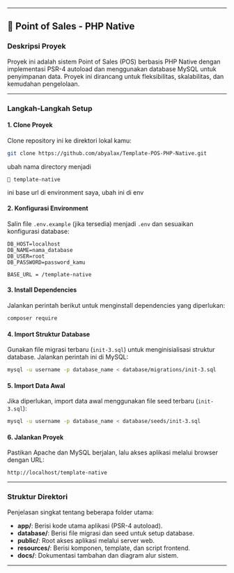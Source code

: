 
---

## 📂 Point of Sales - PHP Native

### **Deskripsi Proyek**
Proyek ini adalah sistem Point of Sales (POS) berbasis PHP Native dengan implementasi PSR-4 autoload dan menggunakan database MySQL untuk penyimpanan data. Proyek ini dirancang untuk fleksibilitas, skalabilitas, dan kemudahan pengelolaan.

---

### **Langkah-Langkah Setup**

#### **1. Clone Proyek**
Clone repository ini ke direktori lokal kamu:
```bash
git clone https://github.com/abyalax/Template-POS-PHP-Native.git
```

ubah nama directory menjadi 
```
📂 template-native
```
ini base url di environment saya, ubah ini di env

#### **2. Konfigurasi Environment**
Salin file `.env.example` (jika tersedia) menjadi `.env` dan sesuaikan konfigurasi database:
```dotenv
DB_HOST=localhost
DB_NAME=nama_database
DB_USER=root
DB_PASSWORD=password_kamu

BASE_URL = /template-native
```

#### **3. Install Dependencies**
Jalankan perintah berikut untuk menginstall dependencies yang diperlukan:
```bash
composer require
```

#### **4. Import Struktur Database**
Gunakan file migrasi terbaru (`init-3.sql`) untuk menginisialisasi struktur database. Jalankan perintah ini di MySQL:
```bash
mysql -u username -p database_name < database/migrations/init-3.sql
```

#### **5. Import Data Awal**
Jika diperlukan, import data awal menggunakan file seed terbaru (`init-3.sql`):
```bash
mysql -u username -p database_name < database/seeds/init-3.sql
```

#### **6. Jalankan Proyek**
Pastikan Apache dan MySQL berjalan, lalu akses aplikasi melalui browser dengan URL:
```
http://localhost/template-native
```

---

### **Struktur Direktori**
Penjelasan singkat tentang beberapa folder utama:
- **app/**: Berisi kode utama aplikasi (PSR-4 autoload).
- **database/**: Berisi file migrasi dan seed untuk setup database.
- **public/**: Root akses aplikasi melalui server web.
- **resources/**: Berisi komponen, template, dan script frontend.
- **docs/**: Dokumentasi tambahan dan diagram alur sistem.

---
